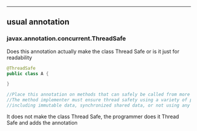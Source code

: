 ***

## usual annotation

### javax.annotation.concurrent.ThreadSafe
Does this annotation actually make the class Thread Safe or is it just for readability
```java 
@ThreadSafe 
public class A {

}

//Place this annotation on methods that can safely be called from more than one thread concurrently. 
//The method implementer must ensure thread safety using a variety of possible techniques 
//including immutable data, synchronized shared data, or not using any shared data at all.
``` 
It does not make the class Thread Safe, the programmer does it Thread Safe and adds the annotation


